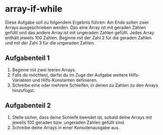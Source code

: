 # array-if-while
Diese Aufgabe soll zu folgendem Ergebnis führen: Am Ende sollen zwei Arrays ausgeschrieben werden. Das eine Array ist mit geraden Zahlen gefüllt und das andere Array ist mit ungeraden Zahlen gefüllt. Jedes Array enthält jeweils 100 Zahlen. Beginne mit der Zahl 2 für die geraden Zahlen und mit der Zahl 3 für die ungeraden Zahlen.

## Aufgabenteil 1
1. Beginne mit zwei leeren Arrays.
2. Falls du möchtest, darfst du im Zuge der Aufgabe weitere Hilfs-Variablen und Hilfs-Konstanten definieren.
3. Schreibe eine oder mehrere Schleifen, in denen zu Zahlen zu den Arrays hinzufügst.

## Aufgabenteil 2
1. Stelle sicher, dass deine Schleife beendet ist, sobald deine Arrays mit jeweils 100 geraden bzw. ungeraden Zahlen gefüllt sind.
2. Schreibe deine Arrays in einer Konsolenausgabe aus.
